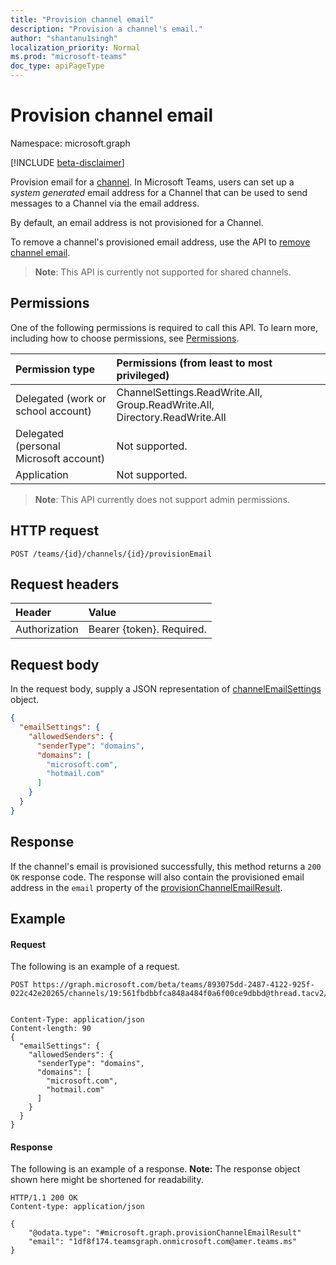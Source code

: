 ```yaml
---
title: "Provision channel email"
description: "Provision a channel's email."
author: "shantanu1singh"
localization_priority: Normal
ms.prod: "microsoft-teams"
doc_type: apiPageType
---
```


# Provision channel email

Namespace: microsoft.graph

[!INCLUDE [beta-disclaimer](../../includes/beta-disclaimer.md)]

Provision email for a [channel](../resources/channel.md).
In Microsoft Teams, users can set up a *system generated* email address for a Channel that can be used to send messages to a Channel via the email address.

By default, an email address is not provisioned for a Channel.

To remove a channel's provisioned email address, use the API to [remove channel email](channel-removeemail.md).

> **Note**: This API is currently not supported for shared channels.

## Permissions

One of the following permissions is required to call this API. To learn more, including how to choose permissions, see [Permissions](/graph/permissions-reference).

| Permission type                        | Permissions (from least to most privileged)                                 |
| :------------------------------------- | :-------------------------------------------------------------------------- |
| Delegated (work or school account)     | ChannelSettings.ReadWrite.All, Group.ReadWrite.All, Directory.ReadWrite.All |
| Delegated (personal Microsoft account) | Not supported.                                                              |
| Application                            | Not supported.                                                              |

> **Note**: This API currently does not support admin permissions.

## HTTP request
<!-- { "blockType": "ignored" } -->
```http
POST /teams/{id}/channels/{id}/provisionEmail
```
## Request headers
| Header        | Value                     |
| :------------ | :------------------------ |
| Authorization | Bearer {token}. Required. |

## Request body
In the request body, supply a JSON representation of [channelEmailSettings](../resources/channelemailsettings.md) object.
```JSON
{
  "emailSettings": {
    "allowedSenders": {
      "senderType": "domains",
      "domains": [
        "microsoft.com",
        "hotmail.com"
      ]
    }
  }
}
```

## Response

If the channel's email is provisioned successfully, this method returns a `200 OK` response code. The response will also contain the provisioned email address in the `email` property of the [provisionChannelEmailResult](../resources/provisionChannelEmailResult.md).

## Example
#### Request
The following is an example of a request.
<!-- {
  "blockType": "request",
  "name": "channel_provisionemail"
}
-->
```http
POST https://graph.microsoft.com/beta/teams/893075dd-2487-4122-925f-022c42e20265/channels/19:561fbdbbfca848a484f0a6f00ce9dbbd@thread.tacv2/provisionEmail


Content-Type: application/json
Content-length: 90
{
  "emailSettings": {
    "allowedSenders": {
      "senderType": "domains",
      "domains": [
        "microsoft.com",
        "hotmail.com"
      ]
    }
  }
}
```

#### Response
The following is an example of a response.
**Note:** The response object shown here might be shortened for readability.
<!-- {
  "blockType": "response",
  "truncated": true,
  "@odata.type": "microsoft.graph.provisionChannelEmailResult"
}
-->
```http
HTTP/1.1 200 OK
Content-type: application/json

{
    "@odata.type": "#microsoft.graph.provisionChannelEmailResult"
    "email": "1df8f174.teamsgraph.onmicrosoft.com@amer.teams.ms"
}
```
<!-- uuid: e848414b-4669-4484-ac36-1504c58a3fb8
2015-10-25 14:57:30 UTC -->
<!--
{
  "type": "#page.annotation",
  "description": "Provision channel email",
  "keywords": "",
  "section": "documentation",
  "tocPath": "",
  "suppressions": []
}
-->


